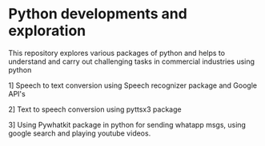 # Python developments and exploration
 This repository explores various packages of python and helps to understand and carry out challenging tasks in commercial industries using python

1] Speech to text conversion using Speech recognizer package and Google API's

2] Text to speech conversion using pyttsx3 package

3] Using Pywhatkit package in python for sending whatapp msgs, using google search and playing youtube videos.

